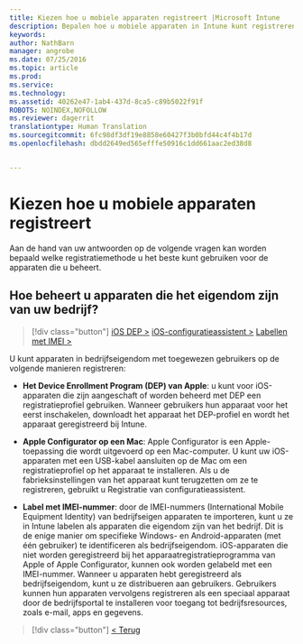```yaml
---
title: Kiezen hoe u mobiele apparaten registreert |Microsoft Intune
description: Bepalen hoe u mobiele apparaten in Intune kunt registreren door enkele eenvoudige vragen te beantwoorden
keywords: 
author: NathBarn
manager: angrobe
ms.date: 07/25/2016
ms.topic: article
ms.prod: 
ms.service: 
ms.technology: 
ms.assetid: 40262e47-1ab4-437d-8ca5-c89b5022f91f
ROBOTS: NOINDEX,NOFOLLOW
ms.reviewer: dagerrit
translationtype: Human Translation
ms.sourcegitcommit: 6fc98df3df19e8858e60427f3b0bfd44c4f4b17d
ms.openlocfilehash: dbdd2649ed565efffe50916c1dd661aac2ed38d8


---
```

# Kiezen hoe u mobiele apparaten registreert

Aan de hand van uw antwoorden op de volgende vragen kan worden bepaald welke registratiemethode u het beste kunt gebruiken voor de apparaten die u beheert.

## **Hoe beheert u apparaten die het eigendom zijn van uw bedrijf?**

  > [!div class="button"]
[iOS DEP >](/intune/deploy-use/ios-device-enrollment-program-in-microsoft-intune)   [iOS-configuratieassistent >](/intune/deploy-use/ios-setup-assistant-enrollment-in-microsoft-intune) [Labellen met IMEI >](/intune/deploy-use/specify-corporate-owned-devices-with-international-mobile-equipment-identity-imei-numbers)

  U kunt apparaten in bedrijfseigendom met toegewezen gebruikers op de volgende manieren registreren:

  - **Het Device Enrollment Program (DEP) van Apple**: u kunt voor iOS-apparaten die zijn aangeschaft of worden beheerd met DEP een registratieprofiel gebruiken. Wanneer gebruikers hun apparaat voor het eerst inschakelen, downloadt het apparaat het DEP-profiel en wordt het apparaat geregistreerd bij Intune.

  - **Apple Configurator op een Mac**: Apple Configurator is een Apple-toepassing die wordt uitgevoerd op een Mac-computer. U kunt uw iOS-apparaten met een USB-kabel aansluiten op de Mac om een registratieprofiel op het apparaat te installeren. Als u de fabrieksinstellingen van het apparaat kunt terugzetten om ze te registreren, gebruikt u Registratie van configuratieassistent.

  - **Label met IMEI-nummer**: door de IMEI-nummers (International Mobile Equipment Identity) van bedrijfseigen apparaten te importeren, kunt u ze in Intune labelen als apparaten die eigendom zijn van het bedrijf. Dit is de enige manier om specifieke Windows- en Android-apparaten (met één gebruiker) te identificeren als bedrijfseigendom. iOS-apparaten die niet worden geregistreerd bij het apparaatregistratieprogramma van Apple of Apple Configurator, kunnen ook worden gelabeld met een IMEI-nummer. Wanneer u apparaten hebt geregistreerd als bedrijfseigendom, kunt u ze distribueren aan gebruikers. Gebruikers kunnen hun apparaten vervolgens registreren als een speciaal apparaat door de bedrijfsportal te installeren voor toegang tot bedrijfsresources, zoals e-mail, apps en gegevens.

  > [!div class="button"]
  [< Terug](choose-how-to-enroll-devices3.md)



<!--HONumber=Aug16_HO4-->


